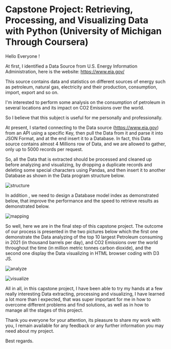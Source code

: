 # Capstone Project: Retrieving, Processing, and Visualizing Data with Python (University of Michigan Through Coursera)

Hello Everyone !

At first, I identified a Data Source from U.S. Energy Information Administration, here is the website:  https://www.eia.gov/

This source contains data and statistics on different sources of energy such as petroleum, natural gas, electricity and their production, consumption, import, export and so on.

I'm interested to perform some analysis on the consumption of petroleum in several locations and its impact on CO2 Emissions over the world.

So I believe that this subject is useful for me personally and professionally. 

At present, I started connecting to the Data source (https://www.eia.gov) from an API using a specific Key, then pull the Data from it and parse it into JSON Format, and at the end insert it to a Database. In fact, this Data source contains almost 4 Millions row of Data, and we are allowed to gather, only up to 5000 records per request.

So, all the Data that is extracted should be processed and cleaned up before analyzing and visualizing, by dropping a duplicate records and deleting some special characters using Pandas, and then insert it to another Database as shown in the Data program structure below. 

![structure](https://user-images.githubusercontent.com/124156831/216390196-00991b2d-7d8e-4e66-9097-d69488b05131.png)

In addition , we need to design a Database model index as demonstrated below, that improve the performance and the speed to retrieve results as demonstrated below.

![mapping](https://user-images.githubusercontent.com/124156831/216390389-2ed058aa-536d-4ddb-99f7-420a7495ce18.png)

So well, here we are in the final step of this capstone project. The outcome of our process is presented in the two pictures below which the first one demonstrate the Data analyzing of the top 10 largest Petroleum consuming in 2021 (in thousand barrels per day), and CO2 Emissions over the world throughout the time (in million metric tonnes carbon dioxide), and the second one display the Data visualizing in HTML browser coding with D3 JS.

![analyze](https://user-images.githubusercontent.com/124156831/216390484-265b111c-cb4b-4641-bed6-f5fd49067f51.png)

![visualize](https://user-images.githubusercontent.com/124156831/216390566-d1920bf1-87b4-4d78-b20b-ca900c118d23.png)

All in all,  in this capstone project, I have been able to try my hands at a few really interesting Data extracting, processing and visualizing, I have learned a lot more than I expected, that was super important for me in how to overcome different problems and find solutions, as well as in how to manage all the stages of this project. 

Thank you everyone for your attention, its pleasure to share my work with you, I remain available for any feedback or any further information you may need about my project.

Best regards. 




